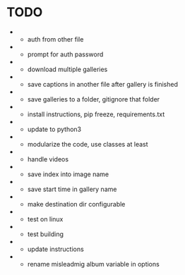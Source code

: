 # TODO

* + auth from other file
* + prompt for auth password
* + download multiple galleries
* + save captions in another file after gallery is finished
* + save galleries to a folder, gitignore that folder
* + install instructions, pip freeze, requirements.txt
* + update to python3
* + modularize the code, use classes at least
* - handle videos
* + save index into image name
* - save start time in gallery name
* - make destination dir configurable
* - test on linux
* - test building
* - update instructions
* - rename misleadmig album variable in options